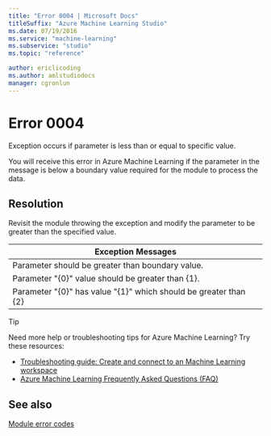 ```yaml
---
title: "Error 0004 | Microsoft Docs"
titleSuffix: "Azure Machine Learning Studio"
ms.date: 07/19/2016
ms.service: "machine-learning"
ms.subservice: "studio"
ms.topic: "reference"

author: ericlicoding
ms.author: amlstudiodocs
manager: cgronlun
---
```

# Error 0004  
 Exception occurs if parameter is less than or equal to specific value.  
  
 You will receive this error in Azure Machine Learning if the parameter in the message is below a boundary value required for the module to process the data.  
  
## Resolution  
 Revisit the module throwing the exception and modify the parameter to be greater than the specified value.  
  
|Exception Messages|  
|------------------------|  
|Parameter should be greater than boundary value.|  
|Parameter "{0}" value should be greater than {1}.|  
|Parameter "{0}" has value "{1}" which should be greater than {2}|  
  
 > [!TIP]
 >  Need more help or troubleshooting tips for Azure Machine Learning? Try these resources:  
 >  
 >  -  [Troubleshooting guide: Create and connect to an Machine Learning workspace](https://azure.microsoft.com/documentation/articles/machine-learning-troubleshooting-creating-ml-workspace/)  
 >  -  [Azure Machine Learning Frequently Asked Questions (FAQ)](https://azure.microsoft.com/documentation/articles/machine-learning/studio/faq/)  
  
## See also  
 [Module error codes](machine-learning-module-error-codes.md)
